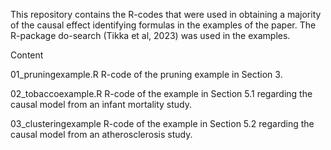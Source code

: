 This repository contains the R-codes that were used in obtaining a majority of the causal effect identifying formulas in the examples of the paper. The R-package do-search (Tikka et al, 2023) was used in the examples. 

Content

01_pruningexample.R R-code of the pruning example in Section 3.

02_tobaccoexample.R R-code of the example in Section 5.1 regarding the causal model from an infant mortality study.

03_clusteringexample R-code of the example in Section 5.2 regarding the causal model from an atherosclerosis study.
